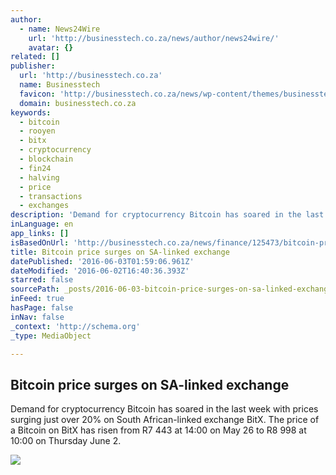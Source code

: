 ```yaml
---
author:
  - name: News24Wire
    url: 'http://businesstech.co.za/news/author/news24wire/'
    avatar: {}
related: []
publisher:
  url: 'http://businesstech.co.za'
  name: Businesstech
  favicon: 'http://businesstech.co.za/news/wp-content/themes/businesstech-2015/favicon.png'
  domain: businesstech.co.za
keywords:
  - bitcoin
  - rooyen
  - bitx
  - cryptocurrency
  - blockchain
  - fin24
  - halving
  - price
  - transactions
  - exchanges
description: 'Demand for cryptocurrency Bitcoin has soared in the last week with prices surging just over 20% on South African-linked exchange BitX. The price of a Bitcoin on BitX has risen from R7 443 at 14:00 on May 26 to R8 998 at 10:00 on Thursday June 2.'
inLanguage: en
app_links: []
isBasedOnUrl: 'http://businesstech.co.za/news/finance/125473/bitcoin-price-surges-on-sa-linked-exchange/'
title: Bitcoin price surges on SA-linked exchange
datePublished: '2016-06-03T01:59:06.961Z'
dateModified: '2016-06-02T16:40:36.393Z'
starred: false
sourcePath: _posts/2016-06-03-bitcoin-price-surges-on-sa-linked-exchange.md
inFeed: true
hasPage: false
inNav: false
_context: 'http://schema.org'
_type: MediaObject

---
```

<article style=""><h1>Bitcoin price surges on SA-linked exchange</h1><p>Demand for cryptocurrency Bitcoin has soared in the last week with prices surging just over 20% on South African-linked exchange BitX. The price of a Bitcoin on BitX has risen from R7 443 at 14:00 on May 26 to R8 998 at 10:00 on Thursday June 2.</p><img src="http://businesstech.co.za/news/wp-content/uploads/2014/01/Bitcoin-pile.png" /></article>